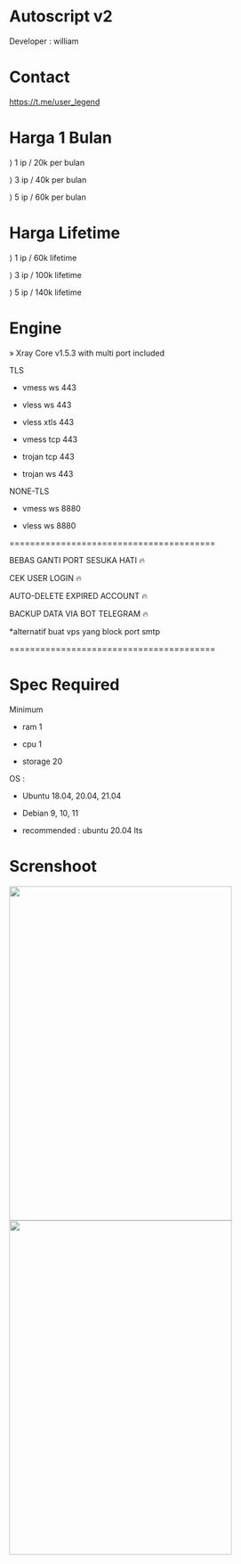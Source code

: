 # Autoscript v2
Developer : william

# Contact
https://t.me/user_legend

# Harga 1 Bulan
⟩ 1 ip / 20k per bulan

⟩ 3 ip / 40k per bulan

⟩ 5 ip / 60k per bulan

# Harga Lifetime
⟩ 1 ip / 60k lifetime

⟩ 3 ip / 100k lifetime

⟩ 5 ip / 140k lifetime
# Engine
» Xray Core v1.5.3 with multi port included

TLS

- vmess ws 443

- vless ws 443

- vless xtls 443

- vmess tcp 443

- trojan tcp 443

- trojan ws 443

NONE-TLS

- vmess ws 8880

- vless ws 8880

========================================

BEBAS GANTI PORT SESUKA HATI 🔥

CEK USER LOGIN 🔥

AUTO-DELETE EXPIRED ACCOUNT 🔥

BACKUP DATA VIA BOT TELEGRAM 🔥

*alternatif buat vps yang block port smtp

========================================

# Spec Required

Minimum

- ram 1

- cpu 1

- storage 20

OS :

- Ubuntu 18.04, 20.04, 21.04

- Debian 9, 10, 11

- recommended : ubuntu 20.04 lts
# Screnshoot
<img src="https://user-images.githubusercontent.com/98534660/156516320-ed596689-9ab3-47b7-868a-a6688aa486fe.jpg" width="400" height="600">

<img src="https://user-images.githubusercontent.com/98534660/157460111-add6cf72-d56b-4391-adbb-3e4790154d2c.jpg" width="400" height="600">
